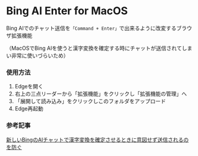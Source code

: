 # Bing AI Enter for MacOS

Bing AIでのチャット送信を`「Command + Enter」`で出来るように改変するブラウザ拡張機能

（MacOSでBing AIを使うと漢字変換を確定する時にチャットが送信されてしまい非常に使いづらいため）

### 使用方法

1. Edgeを開く
2. 右上の三点リーダーから「拡張機能」をクリックし「拡張機能の管理」へ
3. 「展開して読み込み」をクリックしこのフォルダをアップロード
4. Edge再起動


### 参考記事
[新しいBingのAIチャットで漢字変換を確定させるときに意図せず送信されるのを防ぐ](https://qiita.com/NOSP/items/81fc3ec5bb1b7dd3d561)